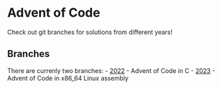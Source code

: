 # Advent of Code
Check out git branches for solutions from different years!


## Branches 
There are currenly two branches:
    - [2022](https://github.com/Kihau/AoC/tree/2022) - Advent of Code in C
    - [2023](https://github.com/Kihau/AoC/tree/2023) - Advent of Code in x86_64 Linux assembly
